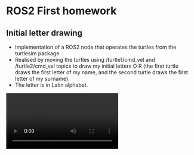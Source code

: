 # ROS2 First homework
## Initial letter drawing
- Implementation of a ROS2 node that operates the turtles from the turtlesim package 
- Realised by moving the turtles using /turtle1/cmd_vel and /turtle2/cmd_vel topics to draw my initial letters O R (the first turtle draws the first letter of my name, and the second turtle draws the first letter of my surname). 
- The letter is in Latin alphabet.

![Program Process](https://github.com/RybOlya/ROS2_Labs/blob/Lab1/demo/Olha-Rybenchuk.mp4)
